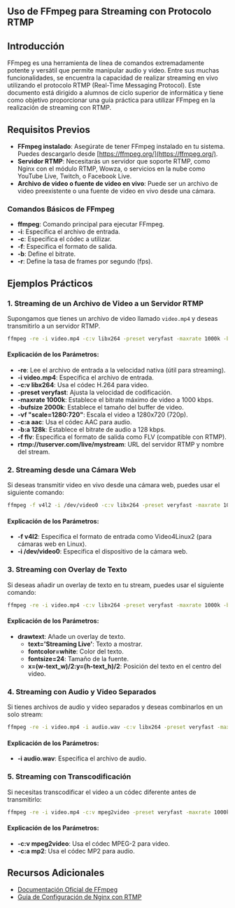 ## Uso de FFmpeg para Streaming con Protocolo RTMP

## Introducción

FFmpeg es una herramienta de línea de comandos extremadamente potente y versátil que permite manipular audio y video. Entre sus muchas funcionalidades, se encuentra la capacidad de realizar streaming en vivo utilizando el protocolo RTMP (Real-Time Messaging Protocol). Este documento está dirigido a alumnos de ciclo superior de informática y tiene como objetivo proporcionar una guía práctica para utilizar FFmpeg en la realización de streaming con RTMP.

## Requisitos Previos

- **FFmpeg instalado**: Asegúrate de tener FFmpeg instalado en tu sistema. Puedes descargarlo desde [https://ffmpeg.org/](https://ffmpeg.org/).
- **Servidor RTMP**: Necesitarás un servidor que soporte RTMP, como Nginx con el módulo RTMP, Wowza, o servicios en la nube como YouTube Live, Twitch, o Facebook Live.
- **Archivo de video o fuente de video en vivo**: Puede ser un archivo de video preexistente o una fuente de video en vivo desde una cámara.

### Comandos Básicos de FFmpeg

- **ffmpeg**: Comando principal para ejecutar FFmpeg.
- **-i**: Especifica el archivo de entrada.
- **-c**: Especifica el códec a utilizar.
- **-f**: Especifica el formato de salida.
- **-b**: Define el bitrate.
- **-r**: Define la tasa de frames por segundo (fps).

## Ejemplos Prácticos

### 1. Streaming de un Archivo de Video a un Servidor RTMP

Supongamos que tienes un archivo de video llamado `video.mp4` y deseas transmitirlo a un servidor RTMP.

```bash
ffmpeg -re -i video.mp4 -c:v libx264 -preset veryfast -maxrate 1000k -bufsize 2000k -vf "scale=1280:720" -c:a aac -b:a 128k -f flv rtmp://tuserver.com/live/mystream
```

#### Explicación de los Parámetros:

- **-re**: Lee el archivo de entrada a la velocidad nativa (útil para streaming).
- **-i video.mp4**: Especifica el archivo de entrada.
- **-c:v libx264**: Usa el códec H.264 para video.
- **-preset veryfast**: Ajusta la velocidad de codificación.
- **-maxrate 1000k**: Establece el bitrate máximo de video a 1000 kbps.
- **-bufsize 2000k**: Establece el tamaño del buffer de video.
- **-vf "scale=1280:720"**: Escala el video a 1280x720 (720p).
- **-c:a aac**: Usa el códec AAC para audio.
- **-b:a 128k**: Establece el bitrate de audio a 128 kbps.
- **-f flv**: Especifica el formato de salida como FLV (compatible con RTMP).
- **rtmp://tuserver.com/live/mystream**: URL del servidor RTMP y nombre del stream.

### 2. Streaming desde una Cámara Web

Si deseas transmitir video en vivo desde una cámara web, puedes usar el siguiente comando:

```bash
ffmpeg -f v4l2 -i /dev/video0 -c:v libx264 -preset veryfast -maxrate 1000k -bufsize 2000k -vf "scale=1280:720" -c:a aac -b:a 128k -f flv rtmp://tuserver.com/live/mystream
```

#### Explicación de los Parámetros:

- **-f v4l2**: Especifica el formato de entrada como Video4Linux2 (para cámaras web en Linux).
- **-i /dev/video0**: Especifica el dispositivo de la cámara web.

### 3. Streaming con Overlay de Texto

Si deseas añadir un overlay de texto en tu stream, puedes usar el siguiente comando:

```bash
ffmpeg -re -i video.mp4 -c:v libx264 -preset veryfast -maxrate 1000k -bufsize 2000k -vf "scale=1280:720, drawtext=text='Streaming Live':fontcolor=white:fontsize=24:x=(w-text_w)/2:y=(h-text_h)/2" -c:a aac -b:a 128k -f flv rtmp://tuserver.com/live/mystream
```

#### Explicación de los Parámetros:

- **drawtext**: Añade un overlay de texto.
  - **text='Streaming Live'**: Texto a mostrar.
  - **fontcolor=white**: Color del texto.
  - **fontsize=24**: Tamaño de la fuente.
  - **x=(w-text_w)/2:y=(h-text_h)/2**: Posición del texto en el centro del video.

### 4. Streaming con Audio y Video Separados

Si tienes archivos de audio y video separados y deseas combinarlos en un solo stream:

```bash
ffmpeg -re -i video.mp4 -i audio.wav -c:v libx264 -preset veryfast -maxrate 1000k -bufsize 2000k -vf "scale=1280:720" -c:a aac -b:a 128k -f flv rtmp://tuserver.com/live/mystream
```

#### Explicación de los Parámetros:

- **-i audio.wav**: Especifica el archivo de audio.

### 5. Streaming con Transcodificación

Si necesitas transcodificar el video a un códec diferente antes de transmitirlo:

```bash
ffmpeg -re -i video.mp4 -c:v mpeg2video -preset veryfast -maxrate 1000k -bufsize 2000k -vf "scale=1280:720" -c:a mp2 -b:a 128k -f flv rtmp://tuserver.com/live/mystream
```

#### Explicación de los Parámetros:

- **-c:v mpeg2video**: Usa el códec MPEG-2 para video.
- **-c:a mp2**: Usa el códec MP2 para audio.


## Recursos Adicionales

- [Documentación Oficial de FFmpeg](https://ffmpeg.org/documentation.html)
- [Guía de Configuración de Nginx con RTMP](https://github.com/arut/nginx-rtmp-module)

